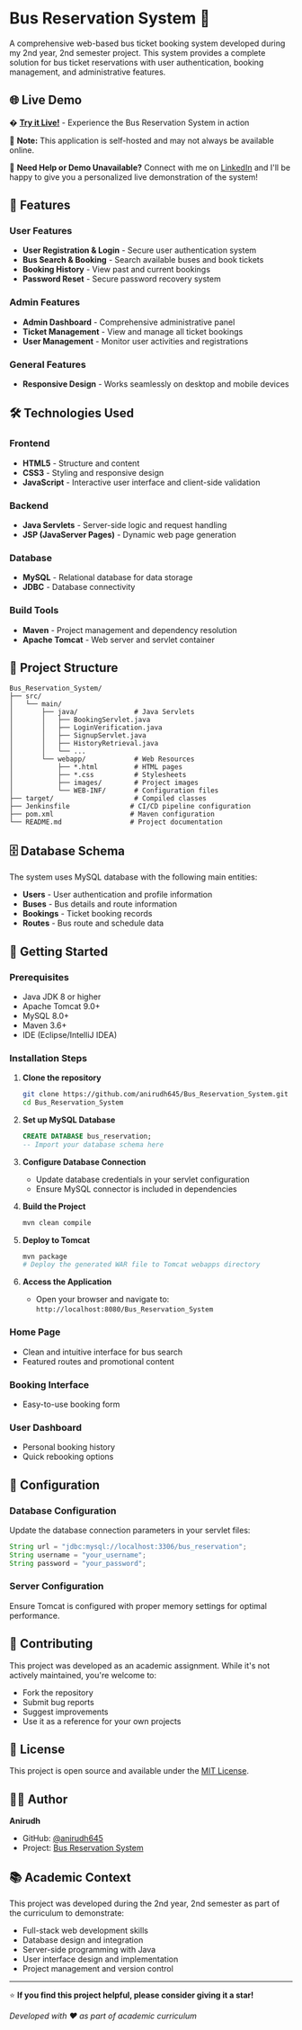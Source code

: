 # Bus Reservation System 🚌

A comprehensive web-based bus ticket booking system developed during my 2nd year, 2nd semester project. This system provides a complete solution for bus ticket reservations with user authentication, booking management, and administrative features.

## 🌐 Live Demo

� **[Try it Live!](https://project.anirudh.engineer/EasyBus)** - Experience the Bus Reservation System in action

📢 **Note:** This application is self-hosted and may not always be available online. 

🔗 **Need Help or Demo Unavailable?** Connect with me on [LinkedIn](https://www.linkedin.com/in/k-m-g-anirudh/) and I'll be happy to give you a personalized live demonstration of the system!

## 🚀 Features

### User Features
- **User Registration & Login** - Secure user authentication system
- **Bus Search & Booking** - Search available buses and book tickets
- **Booking History** - View past and current bookings
- **Password Reset** - Secure password recovery system

### Admin Features
- **Admin Dashboard** - Comprehensive administrative panel
- **Ticket Management** - View and manage all ticket bookings
- **User Management** - Monitor user activities and registrations

### General Features
- **Responsive Design** - Works seamlessly on desktop and mobile devices

## 🛠️ Technologies Used

### Frontend
- **HTML5** - Structure and content
- **CSS3** - Styling and responsive design
- **JavaScript** - Interactive user interface and client-side validation

### Backend
- **Java Servlets** - Server-side logic and request handling
- **JSP (JavaServer Pages)** - Dynamic web page generation

### Database
- **MySQL** - Relational database for data storage
- **JDBC** - Database connectivity

### Build Tools
- **Maven** - Project management and dependency resolution
- **Apache Tomcat** - Web server and servlet container

## 📁 Project Structure

```
Bus_Reservation_System/
├── src/
│   └── main/
│       ├── java/              # Java Servlets
│       │   ├── BookingServlet.java
│       │   ├── LoginVerification.java
│       │   ├── SignupServlet.java
│       │   ├── HistoryRetrieval.java
│       │   └── ...
│       └── webapp/            # Web Resources
│           ├── *.html         # HTML pages
│           ├── *.css          # Stylesheets
│           ├── images/        # Project images
│           └── WEB-INF/       # Configuration files
├── target/                    # Compiled classes
├── Jenkinsfile               # CI/CD pipeline configuration
├── pom.xml                   # Maven configuration
└── README.md                 # Project documentation
```

## 🗄️ Database Schema

The system uses MySQL database with the following main entities:
- **Users** - User authentication and profile information
- **Buses** - Bus details and route information
- **Bookings** - Ticket booking records
- **Routes** - Bus route and schedule data

## 🚦 Getting Started

### Prerequisites
- Java JDK 8 or higher
- Apache Tomcat 9.0+
- MySQL 8.0+
- Maven 3.6+
- IDE (Eclipse/IntelliJ IDEA)

### Installation Steps

1. **Clone the repository**
   ```bash
   git clone https://github.com/anirudh645/Bus_Reservation_System.git
   cd Bus_Reservation_System
   ```

2. **Set up MySQL Database**
   ```sql
   CREATE DATABASE bus_reservation;
   -- Import your database schema here
   ```

3. **Configure Database Connection**
   - Update database credentials in your servlet configuration
   - Ensure MySQL connector is included in dependencies

4. **Build the Project**
   ```bash
   mvn clean compile
   ```

5. **Deploy to Tomcat**
   ```bash
   mvn package
   # Deploy the generated WAR file to Tomcat webapps directory
   ```

6. **Access the Application**
   - Open your browser and navigate to: `http://localhost:8080/Bus_Reservation_System`


### Home Page
- Clean and intuitive interface for bus search
- Featured routes and promotional content

### Booking Interface
- Easy-to-use booking form

### User Dashboard
- Personal booking history
- Quick rebooking options

## 🔧 Configuration

### Database Configuration
Update the database connection parameters in your servlet files:
```java
String url = "jdbc:mysql://localhost:3306/bus_reservation";
String username = "your_username";
String password = "your_password";
```

### Server Configuration
Ensure Tomcat is configured with proper memory settings for optimal performance.

## 🤝 Contributing

This project was developed as an academic assignment. While it's not actively maintained, you're welcome to:
- Fork the repository
- Submit bug reports
- Suggest improvements
- Use it as a reference for your own projects

## 📄 License

This project is open source and available under the [MIT License](LICENSE).

## 👨‍💻 Author

**Anirudh**
- GitHub: [@anirudh645](https://github.com/anirudh645)
- Project: [Bus Reservation System](https://github.com/anirudh645/Bus_Reservation_System)

## 📚 Academic Context

This project was developed during the 2nd year, 2nd semester as part of the curriculum to demonstrate:
- Full-stack web development skills
- Database design and integration
- Server-side programming with Java
- User interface design and implementation
- Project management and version control


---

⭐ **If you find this project helpful, please consider giving it a star!**

*Developed with ❤️ as part of academic curriculum*
